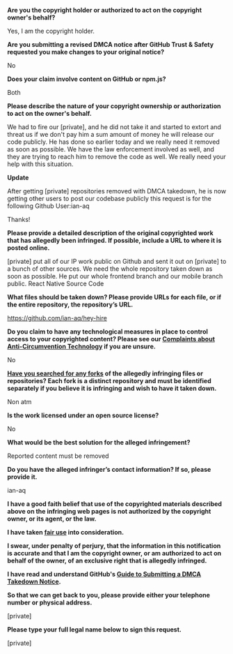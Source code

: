 **Are you the copyright holder or authorized to act on the copyright owner's behalf?**

Yes, I am the copyright holder.

**Are you submitting a revised DMCA notice after GitHub Trust & Safety requested you make changes to your original notice?**

No

**Does your claim involve content on GitHub or npm.js?**

Both

**Please describe the nature of your copyright ownership or authorization to act on the owner's behalf.**

We had to fire our [private], and he did not take it and started to extort and threat us if we don't pay him a sum amount of money he will release our code publicly. He has done so earlier today and we really need it removed as soon as possible. We have the law enforcement involved as well, and they are trying to reach him to remove the code as well. We really need your help with this situation.

**Update**

After getting [private] repositories removed with DMCA takedown, he is now getting other users to post our codebase publicly this request is for the following Github User:ian-aq

Thanks!

**Please provide a detailed description of the original copyrighted work that has allegedly been infringed. If possible, include a URL to where it is posted online.**

[private] put all of our IP work public on Github and sent it out on [private] to a bunch of other sources. We need the whole repository taken down as soon as possible. He put our whole frontend branch and our mobile branch public. React Native Source Code

**What files should be taken down? Please provide URLs for each file, or if the entire repository, the repository’s URL.**

https://github.com/ian-aq/hey-hire

**Do you claim to have any technological measures in place to control access to your copyrighted content? Please see our <a href="https://docs.github.com/articles/guide-to-submitting-a-dmca-takedown-notice#complaints-about-anti-circumvention-technology">Complaints about Anti-Circumvention Technology</a> if you are unsure.**

No

**<a href="https://docs.github.com/articles/dmca-takedown-policy#b-what-about-forks-or-whats-a-fork">Have you searched for any forks</a> of the allegedly infringing files or repositories? Each fork is a distinct repository and must be identified separately if you believe it is infringing and wish to have it taken down.**

Non atm

**Is the work licensed under an open source license?**

No

**What would be the best solution for the alleged infringement?**

Reported content must be removed

**Do you have the alleged infringer’s contact information? If so, please provide it.**

ian-aq

**I have a good faith belief that use of the copyrighted materials described above on the infringing web pages is not authorized by the copyright owner, or its agent, or the law.**

**I have taken <a href="https://www.lumendatabase.org/topics/22">fair use</a> into consideration.**

**I swear, under penalty of perjury, that the information in this notification is accurate and that I am the copyright owner, or am authorized to act on behalf of the owner, of an exclusive right that is allegedly infringed.**

**I have read and understand GitHub's <a href="https://docs.github.com/articles/guide-to-submitting-a-dmca-takedown-notice/">Guide to Submitting a DMCA Takedown Notice</a>.**

**So that we can get back to you, please provide either your telephone number or physical address.**

[private]

**Please type your full legal name below to sign this request.**

[private]
